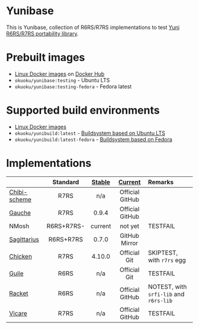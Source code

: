 Yunibase
========

This is Yunibase, collection of R6RS/R7RS implementations to test [Yuni R6RS/R7RS portability library][].

Prebuilt images
===============

* [Linux Docker images][] on [Docker Hub][]
 * `okuoku/yunibase:testing` - Ubuntu LTS
 * `okuoku/yunibase:testing-fedora` - Fedora latest

Supported build environments
============================

 * [Linux Docker images][]
  * `okuoku/yunibuild:latest` - [Buildsystem based on Ubuntu LTS][]
  * `okuoku/yunibuild:latest-fedora` - [Buildsystem based on Fedora][]

Implementations
===============

|                |Standard  |[Stable][]|[Current][]    |Remarks                               |
|:---------------|:--------:|:--------:|:-------------:|:-------------------------------------|
|[Chibi-scheme][]|R7RS      |n/a       |Official GitHub|                                      |
|[Gauche][]      |R7RS      |0.9.4     |Official GitHub|                                      |
|NMosh           |R6RS+R7RS-|current   |not yet        |TESTFAIL                              |
|[Sagittarius][] |R6RS+R7RS |0.7.0     |GitHub Mirror  |                                      |
|[Chicken][]     |R7RS      |4.10.0    |Official Git   |SKIPTEST, with `r7rs` egg             |
|[Guile][]       |R6RS      |n/a       |Official Git   |TESTFAIL                              |
|[Racket][]      |R6RS      |n/a       |Official GitHub|NOTEST, with `srfi-lib` and `r6rs-lib`|
|[Vicare][]      |R7RS      |n/a       |Official GitHub|TESTFAIL                              |



[Stable]: https://bitbucket.org/okuoku/yunibase-impl-stable
[Current]: https://github.com/okuoku/yunibase/tree/master/impl-current
[Docker Hub]: https://hub.docker.com/r/okuoku/yunibase/
[Yuni R6RS/R7RS portability library]: https://github.com/okuoku/yuni
[Linux Docker images]: https://github.com/okuoku/yunibase/tree/master/hosts/docker-linux
[Buildsystem based on Ubuntu LTS]: https://github.com/okuoku/yunibase/blob/master/hosts/docker-linux/base-ubuntuLTS/Dockerfile
[Buildsystem based on Fedora]: https://github.com/okuoku/yunibase/blob/master/hosts/docker-linux/base-fedora/Dockerfile

[Chibi-scheme]: http://synthcode.com/wiki/chibi-scheme
[Gauche]: http://practical-scheme.net/gauche/
[Sagittarius]: https://bitbucket.org/ktakashi/sagittarius-scheme/wiki/Home
[Chicken]: http://www.call-cc.org/
[Guile]: http://www.gnu.org/software/guile/
[Racket]: https://racket-lang.org/
[Vicare]: http://marcomaggi.github.io/vicare.html
